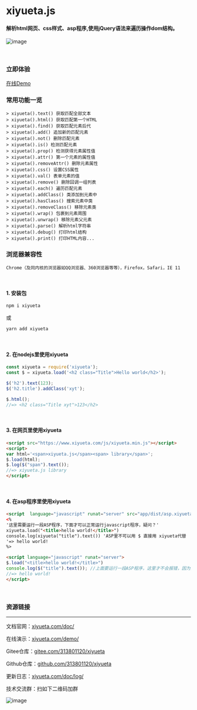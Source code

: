 # xiyueta.js
#### 解析html网页、css样式、asp程序,使用jQuery语法来遍历操作dom结构。

![image](https://www.xiyueta.com/images/xiyueta_demo.gif)

<br/>

### 立即体验
<a href="https://www.xiyueta.com/demo/" target="_blank">在线Demo</a>

### 常用功能一览
```
> xiyueta().text() 获取匹配全部文本
> xiyueta().html() 获取匹配第一个HTML
> xiyueta().find() 获取匹配元素后代
> xiyueta().add() 追加新的匹配元素
> xiyueta().not() 删除匹配元素
> xiyueta().is() 检测匹配元素
> xiyueta().prop() 检测获得元素属性值
> xiyueta().attr() 第一个元素的属性值
> xiyueta().removeAttr() 删除元素属性
> xiyueta().css() 设置CSS属性
> xiyueta().val() 表单元素的值
> xiyueta().remove() 删除回调一组列表
> xiyueta().each() 遍历匹配元素
> xiyueta().addClass() 类添加到元素中
> xiyueta().hasClass() 搜索元素中类
> xiyueta().removeClass() 移除元素类
> xiyueta().wrap() 包裹到元素周围
> xiyueta().unwrap() 移除元素父元素
> xiyueta().parse() 解析html字符串
> xiyueta().debug() 打印html结构
> xiyueta().print() 打印HTML内容...
```
### 浏览器兼容性
```Chrome（及同内核的浏览器如QQ浏览器、360浏览器等等），Firefox，Safari，IE 11```

<br/>

#### 1. 安装包
  ```bash
  npm i xiyueta
  ```
或
  ```bash
  yarn add xiyueta
  ```

<br/>

#### 2. 在nodejs里使用xiyueta
```js
const xiyueta = require('xiyueta');
const $ = xiyueta.load('<h2 class="Title">Hello world</h2>');

$('h2').text(123);
$('h2.title').addClass('xyt');

$.html();
//=> <h2 class="Title xyt">123</h2>
```
<br/>

#### 3. 在网页里使用xiyueta
```html
<script src="https://www.xiyueta.com/js/xiyueta.min.js"></script>
<script>
var html='<span>xiyueta.js</span><span> library</span>'; 
$.load(html);
$.log($("span").text());
//=> xiyueta.js library
</script>
```
<br/>

#### 4. 在asp程序里使用xiyueta
```html
<script  language="javascript" runat="server" src="app/dist/asp.xiyueta.min.js"></script> 
<%
'这里需要运行一段ASP程序，下面才可以正常运行javascript程序，疑问？'
xiyueta.load("<title>hello world!</title>")
console.log(xiyueta("title").text()) 'ASP里不可以用 $ 直接用 xiyueta代替
'=> hello world!
%>

<script language="javascript" runat="server">
$.load("<title>hello world!</title>")
console.log($("title").text()); //上面要运行一段ASP程序，这里才不会报错，因为要用到ASP程序里的response.write输出函数
//=> hello world! 
</script>
```

<br/>

### 资源链接
<hr>

文档官网：<a href="https://www.xiyueta.com/doc/" target="_blank">xiyueta.com/doc/</a>

在线演示：<a href="https://www.xiyueta.com/demo/" target="_blank">xiyueta.com/demo/</a>

Gitee仓库：<a href="https://gitee.com/313801120/xiyueta" target="_blank">gitee.com/313801120/xiyueta</a>

Github仓库：<a href="https://github.com/313801120/xiyueta" target="_blank">github.com/313801120/xiyueta</a> 

更新日志：<a href="https://www.xiyueta.com/doc/log/" target="_blank">xiyueta.com/doc/log/</a>

技术交流群：扫如下二维码加群

![image](https://www.xiyueta.com/images/qq2_qrcode.png)